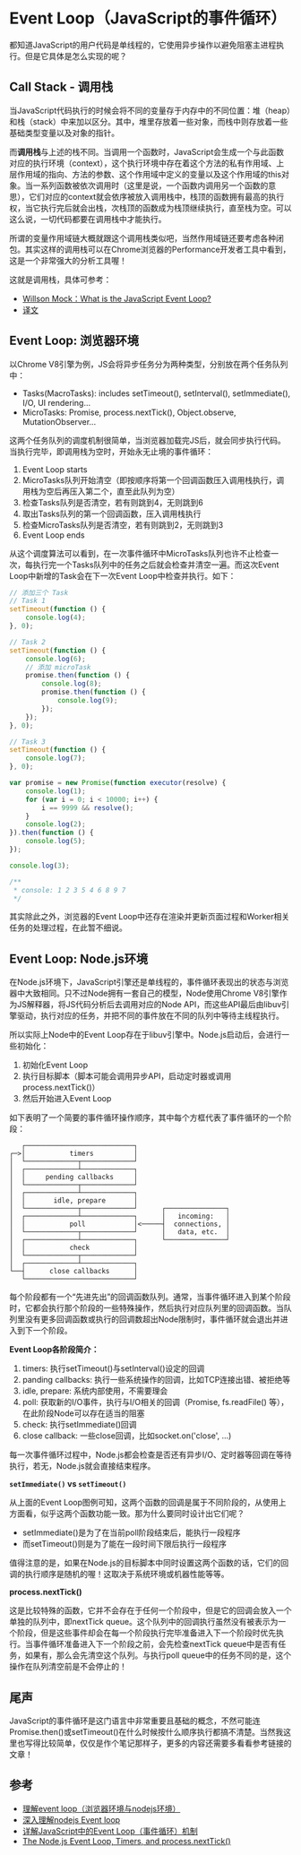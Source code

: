 # Event Loop（JavaScript的事件循环）

都知道JavaScript的用户代码是单线程的，它使用异步操作以避免阻塞主进程执行。但是它具体是怎么实现的呢？

## Call Stack - 调用栈

当JavaScript代码执行的时候会将不同的变量存于内存中的不同位置：堆（heap）和栈（stack）中来加以区分。其中，堆里存放着一些对象，而栈中则存放着一些基础类型变量以及对象的指针。

而**调用栈**与上述的栈不同。当调用一个函数时，JavaScript会生成一个与此函数对应的执行环境（context），这个执行环境中存在着这个方法的私有作用域、上层作用域的指向、方法的参数、这个作用域中定义的变量以及这个作用域的this对象。当一系列函数被依次调用时（这里是说，一个函数内调用另一个函数的意思），它们对应的context就会依序被放入调用栈中，栈顶的函数拥有最高的执行权，当它执行完后就会出栈，次栈顶的函数成为栈顶继续执行，直至栈为空。可以这么说，一切代码都要在调用栈中才能执行。

所谓的变量作用域链大概就跟这个调用栈类似吧，当然作用域链还要考虑各种闭包。其实这样的调用栈可以在Chrome浏览器的Performance开发者工具中看到，这是一个非常强大的分析工具喔！

这就是调用栈，具体可参考：

- [Willson Mock：What is the JavaScript Event Loop?](http://altitudelabs.com/blog/what-is-the-javascript-event-loop/)
- [译文](https://segmentfault.com/a/1190000006811224)

## Event Loop: 浏览器环境

以Chrome V8引擎为例，JS会将异步任务分为两种类型，分别放在两个任务队列中：

- Tasks(MacroTasks): includes setTimeout(), setInterval(), setImmediate(), I/O, UI rendering...
- MicroTasks: Promise, process.nextTick(), Object.observe, MutationObserver...

这两个任务队列的调度机制很简单，当浏览器加载完JS后，就会同步执行代码。当执行完毕，即调用栈为空时，开始永无止境的事件循环：

1. Event Loop starts
2. MicroTasks队列开始清空（即按顺序将第一个回调函数压入调用栈执行，调用栈为空后再压入第二个，直至此队列为空）
3. 检查Tasks队列是否清空，若有则跳到4，无则跳到6
4. 取出Tasks队列的第一个回调函数，压入调用栈执行
5. 检查MicroTasks队列是否清空，若有则跳到2，无则跳到3
6. Event Loop ends

从这个调度算法可以看到，在一次事件循环中MicroTasks队列也许不止检查一次，每执行完一个Tasks队列中的任务之后就会检查并清空一遍。而这次Event Loop中新增的Task会在下一次Event Loop中检查并执行。如下：

````javascript
// 添加三个 Task
// Task 1
setTimeout(function () {
    console.log(4);
}, 0);

// Task 2
setTimeout(function () {
    console.log(6);
    // 添加 microTask
    promise.then(function () {
        console.log(8);
        promise.then(function () {
            console.log(9);
        });
    });
}, 0);

// Task 3
setTimeout(function () {
    console.log(7);
}, 0);

var promise = new Promise(function executor(resolve) {
    console.log(1);
    for (var i = 0; i < 10000; i++) {
        i == 9999 && resolve();
    }
    console.log(2);
}).then(function () {
    console.log(5);
});

console.log(3);

/**
 * console: 1 2 3 5 4 6 8 9 7
 */
````

其实除此之外，浏览器的Event Loop中还存在渲染并更新页面过程和Worker相关任务的处理过程，在此暂不细说。

## Event Loop: Node.js环境

在Node.js环境下，JavaScript引擎还是单线程的，事件循环表现出的状态与浏览器中大致相同。只不过Node拥有一套自己的模型，Node使用Chrome V8引擎作为JS解释器，将JS代码分析后去调用对应的Node API，而这些API最后由libuv引擎驱动，执行对应的任务，并把不同的事件放在不同的队列中等待主线程执行。

所以实际上Node中的Event Loop存在于libuv引擎中。Node.js启动后，会进行一些初始化：

1. 初始化Event Loop
2. 执行目标脚本（脚本可能会调用异步API，启动定时器或调用process.nextTick()）
3. 然后开始进入Event Loop

如下表明了一个简要的事件循环操作顺序，其中每个方框代表了事件循环的一个阶段：

````
   ┌───────────────────────────┐
┌─>│           timers          │
│  └─────────────┬─────────────┘
│  ┌─────────────┴─────────────┐
│  │     pending callbacks     │
│  └─────────────┬─────────────┘
│  ┌─────────────┴─────────────┐
│  │       idle, prepare       │
│  └─────────────┬─────────────┘      ┌───────────────┐
│  ┌─────────────┴─────────────┐      │   incoming:   │
│  │           poll            │<─────┤  connections, │
│  └─────────────┬─────────────┘      │   data, etc.  │
│  ┌─────────────┴─────────────┐      └───────────────┘
│  │           check           │
│  └─────────────┬─────────────┘
│  ┌─────────────┴─────────────┐
└──┤      close callbacks      │
   └───────────────────────────┘
````

每个阶段都有一个“先进先出”的回调函数队列。通常，当事件循环进入到某个阶段时，它都会执行那个阶段的一些特殊操作，然后执行对应队列里的回调函数。当队列里没有更多回调函数或执行的回调数超出Node限制时，事件循环就会退出并进入到下一个阶段。

**Event Loop各阶段简介：**

1. timers: 执行setTimeout()与setInterval()设定的回调
2. panding callbacks: 执行一些系统操作的回调，比如TCP连接出错、被拒绝等
3. idle, prepare: 系统内部使用，不需要理会
4. poll: 获取新的I/O事件，执行与I/O相关的回调（Promise, fs.readFile() 等），在此阶段Node可以存在适当的阻塞
5. check: 执行setImmediate()回调
6. close callback: 一些close回调，比如socket.on('close', ...)

每一次事件循环过程中，Node.js都会检查是否还有异步I/O、定时器等回调在等待执行，若无，Node.js就会直接结束程序。

**`setImmediate()` vs `setTimeout()`**

从上面的Event Loop图例可知，这两个函数的回调是属于不同阶段的，从使用上方面看，似乎这两个函数功能一致。那为什么要同时设计出它们呢？

- setImmediate()是为了在当前poll阶段结束后，能执行一段程序
- 而setTimeout()则是为了能在一段时间下限后执行一段程序

值得注意的是，如果在Node.js的目标脚本中同时设置这两个函数的话，它们的回调的执行顺序是随机的喔！这取决于系统环境或机器性能等等。

**process.nextTick()**

这是比较特殊的函数，它并不会存在于任何一个阶段中，但是它的回调会放入一个单独的队列中，即nextTick queue。这个队列中的回调执行虽然没有被表示为一个阶段，但是这些事件却会在每一个阶段执行完毕准备进入下一个阶段时优先执行。当事件循环准备进入下一个阶段之前，会先检查nextTick queue中是否有任务，如果有，那么会先清空这个队列。与执行poll queue中的任务不同的是，这个操作在队列清空前是不会停止的！

## 尾声

JavaScript的事件循环是这门语言中非常重要且基础的概念，不然可能连Promise.then()或setTimeout()在什么时候按什么顺序执行都搞不清楚。当然我这里也写得比较简单，仅仅是作个笔记那样子，更多的内容还需要多看看参考链接的文章！

## 参考

- [理解event loop（浏览器环境与nodejs环境）](https://zhuanlan.zhihu.com/p/47152694)
- [深入理解nodejs Event loop](https://blog.csdn.net/zxc024000/article/details/76588581)
- [详解JavaScript中的Event Loop（事件循环）机制](https://blog.csdn.net/qq_33572444/article/details/79106935)
- [The Node.js Event Loop, Timers, and process.nextTick()](https://nodejs.org/en/docs/guides/event-loop-timers-and-nexttick/)

